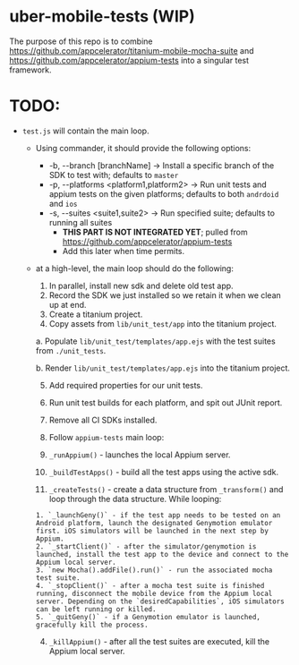# uber-mobile-tests (WIP)

The purpose of this repo is to combine https://github.com/appcelerator/titanium-mobile-mocha-suite and https://github.com/appcelerator/appium-tests into a singular test framework.

# TODO:
- `test.js` will contain the main loop.
  - Using commander, it should provide the following options:
    - -b, --branch [branchName] -> Install a specific branch of the SDK to test with; defaults to `master`
    - -p, --platforms <platform1,platform2> -> Run unit tests and appium tests on the given platforms; defaults to both `andrdoid` and `ios`
    - -s, --suites <suite1,suite2> -> Run specified suite; defaults to running all suites
      - **THIS PART IS NOT INTEGRATED YET**; pulled from https://github.com/appcelerator/appium-tests
      - Add this later when time permits.
  - at a high-level, the main loop should do the following:
    1. In parallel, install new sdk and delete old test app.
    2. Record the SDK we just installed so we retain it when we clean up at end.
    3. Create a titanium project.
    4. Copy assets from `lib/unit_test/app` into the titanium project.

      a. Populate `lib/unit_test/templates/app.ejs` with the test suites from `./unit_tests`.

      b. Render `lib/unit_test/templates/app.ejs` into the titanium project.

    5. Add required properties for our unit tests.
    6. Run unit test builds for each platform, and spit out JUnit report.
    7. Remove all CI SDKs installed.
    8. Follow `appium-tests` main loop:

	  1. `_runAppium()` - launches the local Appium server.
	  2. `_buildTestApps()` - build all the test apps using the active sdk.
	  3. `_createTests()` - create a data structure from `_transform()` and loop through the data structure. While looping:

	    1. `_launchGeny()` - if the test app needs to be tested on an Android platform, launch the designated Genymotion emulator first. iOS simulators will be launched in the next step by Appium.
	    2. `_startClient()` - after the simulator/genymotion is launched, install the test app to the device and connect to the Appium local server.
	    3. `new Mocha().addFile().run()` - run the associated mocha test suite.
	    4. `_stopClient()` - after a mocha test suite is finished running, disconnect the mobile device from the Appium local server. Depending on the `desiredCapabilities`, iOS simulators can be left running or killed.
	    5. `_quitGeny()` - if a Genymotion emulator is launched, gracefully kill the process.

	  4. `_killAppium()` - after all the test suites are executed, kill the Appium local server.